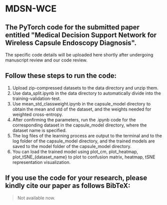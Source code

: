 # MDSN-WCE

## The PyTorch code for the submitted paper entitled "Medical Decision Support Network for Wireless Capsule Endoscopy Diagnosis". 

The specific code details will be uploaded here shortly after undergoing manuscript review and our code review.

## Follow these steps to run the code:

1. Upload zip-compressed datasets to the data directory and unzip them.
2. Use data_split.ipynb in the data directory to automatically divide into the training-validation-test.
3. Use mean_std_classweight.ipynb in the capsule_model directory to obtain the mean and std of the dataset, and the weights needed for weighted cross-entropy.
4. After confirming the parameters, run the .ipynb code for the corresponding dataset in the capsule_model directory, where the dataset name is specified.
5. The log files of the learning process are output to the terminal and to the log folder of the capsule_model directory, and the trained models are saved to the model folder of the capsule_model directory.
6. You can load the trained model using plot_cm, plot_heatmap, plot_tSNE_{dataset_name} to plot to confusion matrix, heatmap, tSNE representation visualization.

## If you use the code for your research, please kindly cite our paper as follows BibTeX:
>Not available now.
